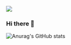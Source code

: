 <img src="https://github.com/ussu78/Images/blob/main/Devops-frame.png" >



### Hi there 👋
![Anurag's GitHub stats](https://github-readme-stats.vercel.app/api?username=ussu78&show_icons=true&theme=onedark)<br>



<!--
**ussu78/ussu78** is a ✨ _special_ ✨ repository because its `README.md` (this file) appears on your GitHub profile.

Here are some ideas to get you started:

- 🔭 I’m currently working on ...
- 🌱 I’m currently learning ...
- 👯 I’m looking to collaborate on ...
- 🤔 I’m looking for help with ...
- 💬 Ask me about ...
- 📫 How to reach me: ...
- 😄 Pronouns: ...
- ⚡ Fun fact: ...
-->
